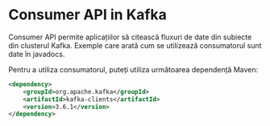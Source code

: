 # Consumer API in Kafka

Consumer API permite aplicațiilor să citească fluxuri de date din subiecte din clusterul Kafka.
Exemple care arată cum se utilizează consumatorul sunt date în javadocs.

Pentru a utiliza consumatorul, puteți utiliza următoarea dependență Maven:

```xml
<dependency>
	<groupId>org.apache.kafka</groupId>
	<artifactId>kafka-clients</artifactId>
	<version>3.6.1</version>
</dependency>
```

